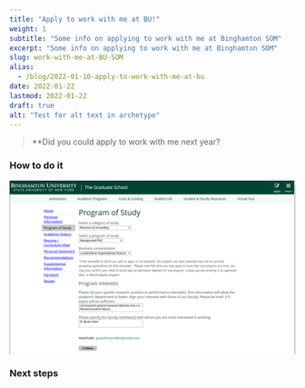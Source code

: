 ```yaml
---
title: "Apply to work with me at BU!"
weight: 1
subtitle: "Some info on applying to work with me at Binghamton SOM"
excerpt: "Some info on applying to work with me at Binghamton SOM"
slug: work-with-me-at-BU-SOM
alias:
  - /blog/2022-01-10-apply-to-work-with-me-at-bu
date: 2022-01-22
lastmod: 2022-01-22
draft: true
alt: "Test for alt text in archetype"
---
```




<style type="text/css">
.page-main img {
  box-shadow: 0px 0px 2px 2px rgba( 0, 0, 0, 0.2 );
  #/* ease | ease-in | ease-out | linear */
  transition: transform ease-in-out 0.6s;
}

.page-main img:hover {
  transform: scale(1.4);
}
</style>


> **Did you could apply to work with me next year? 

### How to do it

<img src="img/apply_to_bing.png" width="634" style="display: block; margin: auto;" />


### Next steps
